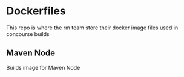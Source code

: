 # Dockerfiles
This repo is where the rm team store their docker image files used in concourse builds

## Maven Node
Builds image for Maven Node 